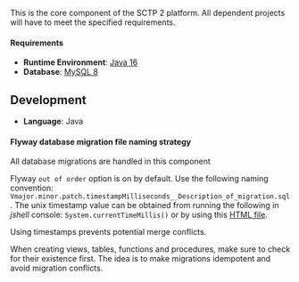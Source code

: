 This is the core component of the SCTP 2 platform. All dependent projects will have to meet the 
    specified requirements.

#### Requirements

- **Runtime Environment**: [Java 16](https://adoptopenjdk.net/?variant=openjdk16&jvmVariant=hotspot)
- **Database**: [MySQL 8](https://dev.mysql.com/downloads/mysql/)

## Development

- **Language**: Java

#### Flyway database migration file naming strategy

All database migrations are handled in this component

Flyway `out of order` option is on by default. Use the following naming convention:
`Vmajor.minor.patch.timestampMilliseconds__Description_of_migration.sql`. The unix timestamp value can be obtained from running
the following in *jshell* console: ``System.currentTimeMillis()``
or by using this [HTML file](../tools/dbMigrationTimestampGenerator.html).

Using timestamps prevents potential merge conflicts.

When creating views, tables, functions and procedures, make sure to check for their existence first.
The idea is to make migrations idempotent and avoid migration conflicts.